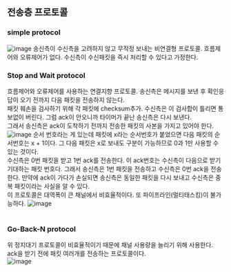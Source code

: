 ## 전송층 프로토콜

### simple protocol
![image](https://user-images.githubusercontent.com/38284141/51536217-354def00-1e8e-11e9-9a31-0dd9dedafbd9.png)
송신측이 수신측을 고려하지 않고 무작정 보내는 비연결형 프로토콜. 흐름제어와 오류제어가 없다. 수신측이 수신패킷을 즉시 처리할 수 있다고 가정한다.<br>

### Stop and Wait protocol
흐름제어와 오류제어를 사용하는 연결지향 프로토콜. 송신측은 메시지를 보낸 후 확인응답이 오기 전까지 다음 패킷을 전송하지 않는다.<br>
패킷 훼손을 검사하기 위해 각 패킷에 checksum추가. 수신측은 이 검사합이 틀리면 통보없이 버린다. 그럼 ack이 안오니까 타이머가 끝난 송신측은 다시 보낸다.<br>
그래서 송신측은 ack이 도착하기 전까지 전송한 패킷의 사본을 가지고 있어야 한다. <br>
![image](https://user-images.githubusercontent.com/38284141/51536584-70045700-1e8f-11e9-8d22-fd3563541c94.png)
순서 번호라는 게 있는데 패킷에 x라는 순서번호가 붙었으면 다음 패킷의 순서번호는 x + 1이다. 그 다음 패킷은 x로 보내도 구분이 가능하므로 0과 1만 사용할
수 있는 것이다.<br>
수신측은 0번 패킷을 받고 1번 ack를 전송한다. 이 ack번호는 수신측이 다음으로 받기 기대하는 패킷 번호다. 그래서 송신측은 1번 패킷을 전송하고 수신측은 
0번 ack을 전송한다. 만약에 ack이 가다가 손실되면 송신측은 동일한 패킷을 다시 보내고 수신측은 중복 패킷이라는 사실을 알 수 있다.<br>
이 프로토콜은 대역폭이 큰 채널에서 비효율적이다. 또 파이프라인(멀티태스킹)이 불가능하다.
![image](https://user-images.githubusercontent.com/38284141/51537151-21f05300-1e91-11e9-9295-ace173ee4ed2.png)
<br>
<br>
### Go-Back-N protocol
위 정지대기 프로토콜이 비효율적이기 때문에 채널 사용량을 늘리기 위해 사용한다. ack을 받기 전에 패킷 여러개를 전송하는 프로토콜이다.<br>
![image](https://user-images.githubusercontent.com/38284141/51537292-7693ce00-1e91-11e9-9ab9-52c6c8f44c99.png)

